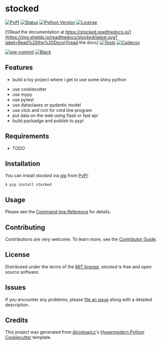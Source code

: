 # stocked

[![PyPI](https://img.shields.io/pypi/v/stocked.svg)][pypi_]
[![Status](https://img.shields.io/pypi/status/stocked.svg)][status]
[![Python Version](https://img.shields.io/pypi/pyversions/stocked)][python version]
[![License](https://img.shields.io/pypi/l/stocked)][license]

[![Read the documentation at https://stocked.readthedocs.io/](https://img.shields.io/readthedocs/stocked/latest.svg?label=Read%20the%20Docs)][read the docs]
[![Tests](https://github.com/davids1993/stocked/workflows/Tests/badge.svg)][tests]
[![Codecov](https://codecov.io/gh/davids1993/stocked/branch/main/graph/badge.svg)][codecov]

[![pre-commit](https://img.shields.io/badge/pre--commit-enabled-brightgreen?logo=pre-commit&logoColor=white)][pre-commit]
[![Black](https://img.shields.io/badge/code%20style-black-000000.svg)][black]

[pypi_]: https://pypi.org/project/stocked/
[status]: https://pypi.org/project/stocked/
[python version]: https://pypi.org/project/stocked
[read the docs]: https://stocked.readthedocs.io/
[tests]: https://github.com/davids1993/stocked/actions?workflow=Tests
[codecov]: https://app.codecov.io/gh/davids1993/stocked
[pre-commit]: https://github.com/pre-commit/pre-commit
[black]: https://github.com/psf/black

## Features

- build a toy project where i get to use some shiny python

* use cookiecutter
* use mypy
* use pytest
* use dataclases or pydantic model
* use click and rich for cmd line program
* put data on the web using flask or fast api
* build packadge and publish to pypi

## Requirements

- TODO

## Installation

You can install _stocked_ via [pip] from [PyPI]:

```console
$ pip install stocked
```

## Usage

Please see the [Command-line Reference] for details.

## Contributing

Contributions are very welcome.
To learn more, see the [Contributor Guide].

## License

Distributed under the terms of the [MIT license][license],
_stocked_ is free and open source software.

## Issues

If you encounter any problems,
please [file an issue] along with a detailed description.

## Credits

This project was generated from [@cjolowicz]'s [Hypermodern Python Cookiecutter] template.

[@cjolowicz]: https://github.com/cjolowicz
[pypi]: https://pypi.org/
[hypermodern python cookiecutter]: https://github.com/cjolowicz/cookiecutter-hypermodern-python
[file an issue]: https://github.com/davids1993/stocked/issues
[pip]: https://pip.pypa.io/

<!-- github-only -->

[license]: https://github.com/davids1993/stocked/blob/main/LICENSE
[contributor guide]: https://github.com/davids1993/stocked/blob/main/CONTRIBUTING.md
[command-line reference]: https://stocked.readthedocs.io/en/latest/usage.html
